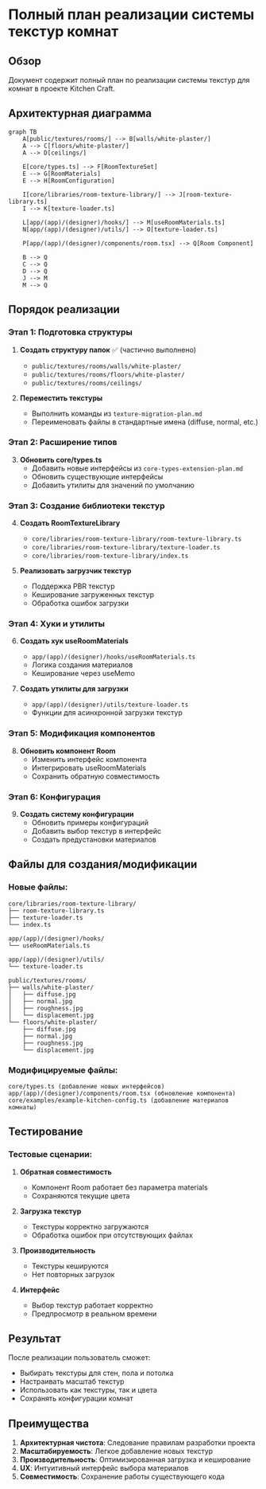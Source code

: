 # Полный план реализации системы текстур комнат

## Обзор
Документ содержит полный план по реализации системы текстур для комнат в проекте Kitchen Craft.

## Архитектурная диаграмма

```mermaid
graph TB
    A[public/textures/rooms/] --> B[walls/white-plaster/]
    A --> C[floors/white-plaster/]
    A --> D[ceilings/]
    
    E[core/types.ts] --> F[RoomTextureSet]
    E --> G[RoomMaterials]
    E --> H[RoomConfiguration]
    
    I[core/libraries/room-texture-library/] --> J[room-texture-library.ts]
    I --> K[texture-loader.ts]
    
    L[app/(app)/(designer)/hooks/] --> M[useRoomMaterials.ts]
    N[app/(app)/(designer)/utils/] --> O[texture-loader.ts]
    
    P[app/(app)/(designer)/components/room.tsx] --> Q[Room Component]
    
    B --> Q
    C --> Q
    D --> Q
    J --> M
    M --> Q
```

## Порядок реализации

### Этап 1: Подготовка структуры
1. **Создать структуру папок** ✅ (частично выполнено)
   - `public/textures/rooms/walls/white-plaster/`
   - `public/textures/rooms/floors/white-plaster/`
   - `public/textures/rooms/ceilings/`

2. **Переместить текстуры** 
   - Выполнить команды из `texture-migration-plan.md`
   - Переименовать файлы в стандартные имена (diffuse, normal, etc.)

### Этап 2: Расширение типов
3. **Обновить core/types.ts**
   - Добавить новые интерфейсы из `core-types-extension-plan.md`
   - Обновить существующие интерфейсы
   - Добавить утилиты для значений по умолчанию

### Этап 3: Создание библиотеки текстур
4. **Создать RoomTextureLibrary**
   - `core/libraries/room-texture-library/room-texture-library.ts`
   - `core/libraries/room-texture-library/texture-loader.ts`
   - `core/libraries/room-texture-library/index.ts`

5. **Реализовать загрузчик текстур**
   - Поддержка PBR текстур
   - Кеширование загруженных текстур
   - Обработка ошибок загрузки

### Этап 4: Хуки и утилиты
6. **Создать хук useRoomMaterials**
   - `app/(app)/(designer)/hooks/useRoomMaterials.ts`
   - Логика создания материалов
   - Кеширование через useMemo

7. **Создать утилиты для загрузки**
   - `app/(app)/(designer)/utils/texture-loader.ts`
   - Функции для асинхронной загрузки текстур

### Этап 5: Модификация компонентов
8. **Обновить компонент Room**
   - Изменить интерфейс компонента
   - Интегрировать useRoomMaterials
   - Сохранить обратную совместимость

### Этап 6: Конфигурация
9. **Создать систему конфигурации**
   - Обновить примеры конфигураций
   - Добавить выбор текстур в интерфейс
   - Создать предустановки материалов

## Файлы для создания/модификации

### Новые файлы:
```
core/libraries/room-texture-library/
├── room-texture-library.ts
├── texture-loader.ts
└── index.ts

app/(app)/(designer)/hooks/
└── useRoomMaterials.ts

app/(app)/(designer)/utils/
└── texture-loader.ts

public/textures/rooms/
├── walls/white-plaster/
│   ├── diffuse.jpg
│   ├── normal.jpg
│   ├── roughness.jpg
│   └── displacement.jpg
└── floors/white-plaster/
    ├── diffuse.jpg
    ├── normal.jpg
    ├── roughness.jpg
    └── displacement.jpg
```

### Модифицируемые файлы:
```
core/types.ts (добавление новых интерфейсов)
app/(app)/(designer)/components/room.tsx (обновление компонента)
core/examples/example-kitchen-config.ts (добавление материалов комнаты)
```

## Тестирование

### Тестовые сценарии:
1. **Обратная совместимость**
   - Компонент Room работает без параметра materials
   - Сохраняются текущие цвета

2. **Загрузка текстур**
   - Текстуры корректно загружаются
   - Обработка ошибок при отсутствующих файлах

3. **Производительность**
   - Текстуры кешируются
   - Нет повторных загрузок

4. **Интерфейс**
   - Выбор текстур работает корректно
   - Предпросмотр в реальном времени

## Результат

После реализации пользователь сможет:
- Выбирать текстуры для стен, пола и потолка
- Настраивать масштаб текстур
- Использовать как текстуры, так и цвета
- Сохранять конфигурации комнат

## Преимущества

1. **Архитектурная чистота**: Следование правилам разработки проекта
2. **Масштабируемость**: Легкое добавление новых текстур
3. **Производительность**: Оптимизированная загрузка и кеширование
4. **UX**: Интуитивный интерфейс выбора материалов
5. **Совместимость**: Сохранение работы существующего кода